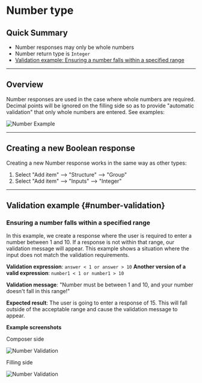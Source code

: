 # Number type

## Quick Summary

* Number responses may only be whole numbers
* Number return type is `Integer`
* [Validation example: Ensuring a number falls within a specified range](#number-validation)

---

## Overview

Number responses are used in the case where whole numbers are required. Decimal points will be ignored on the filling side so as to provide "automatic validation" that only whole numbers are entered. See examples:

![Number Example](types/number-example.png)

---

## Creating a new Boolean response

Creating a new Number response works in the same way as other types:

1. Select "Add item" --> "Structure" --> "Group"
2. Select "Add item" --> "Inputs" --> "Integer"

---

## Validation example {#number-validation}

### Ensuring a number falls within a specified range

In this example, we create a response where the user is required to enter a number between 1 and 10. If a response is not within that range, our validation message will appear. This example shows a situation where the input does not match the validation requirements.

**Validation expression**: `answer < 1 or answer > 10`
**Another version of a valid expression**: `number1 < 1 or number1 > 10`

**Validation message**: "Number must be between 1 and 10, and your number doesn't fall in this range!"

**Expected result**: The user is going to enter a response of 15. This will fall outside of the acceptable range and cause the validation message to appear. 

**Example screenshots**

Composer side

![Number Validation](types/number-validation1.png)


Filling side

![Number Validation](types/number-validation2.png)
